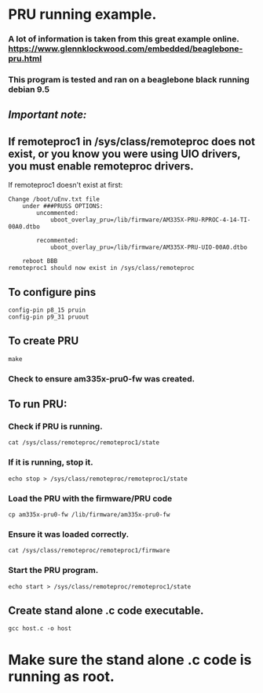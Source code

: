 # PRU running example.
### A lot of information is taken from this great example online. https://www.glennklockwood.com/embedded/beaglebone-pru.html
### This program is tested and ran on a beaglebone black running debian 9.5

## ***Important note:*** 
## If remoteproc1 in /sys/class/remoteproc does not exist, or you know you were using UIO drivers, you must enable remoteproc drivers.

If remoteproc1 doesn't exist at first:

    Change /boot/uEnv.txt file
        under ###PRUSS OPTIONS:
            uncommented:
                uboot_overlay_pru=/lib/firmware/AM335X-PRU-RPROC-4-14-TI-00A0.dtbo

            recommented:
                uboot_overlay_pru=/lib/firmware/AM335X-PRU-UIO-00A0.dtbo

        reboot BBB
    remoteproc1 should now exist in /sys/class/remoteproc

## To configure pins
    config-pin p8_15 pruin
    config-pin p9_31 pruout

## To create PRU 
    make
### Check to ensure am335x-pru0-fw was created.

## To run PRU:
### Check if PRU is running. 
    cat /sys/class/remoteproc/remoteproc1/state
### If it is running, stop it.
    echo stop > /sys/class/remoteproc/remoteproc1/state
### Load the PRU with the firmware/PRU code
    cp am335x-pru0-fw /lib/firmware/am335x-pru0-fw
### Ensure it was loaded correctly.
    cat /sys/class/remoteproc/remoteproc1/firmware
### Start the PRU program.
    echo start > /sys/class/remoteproc/remoteproc1/state

## Create stand alone .c code executable.
    gcc host.c -o host

# Make sure the stand alone .c code is running as root.